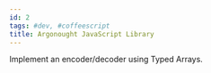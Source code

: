 ```yaml
---
id: 2
tags: #dev, #coffeescript
title: Argonought JavaScript Library
---
```


Implement an encoder/decoder using Typed Arrays.
